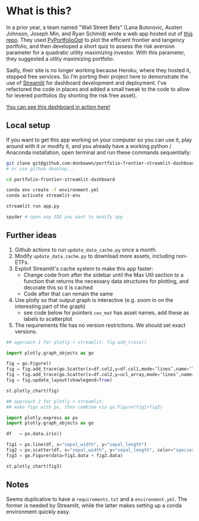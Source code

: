 # What is this?

In a prior year, a team named "Wall Street Bets" (Lana Butorovic, Austen Johnson, Joseph Min, and Ryan Schmid) wrote a web app hosted out of [this repo](https://github.com/rws222/fin377-project-site). They used [PyPortfolioOpt](https://pyportfolioopt.readthedocs.io/en/latest/index.html) to plot the efficient frontier and tangency portfolio, and then developed a short quiz to assess the risk aversion parameter for a quadratic utility maximizing investor. With this parameter, they suggested a utlity maximizing portfolio. 

Sadly, their site is no longer working because Heroku, where they hosted it, stopped free services. So I'm porting their project here to demonstrate the use of [Streamlit](https://streamlit.io) for dashboard development and deployment. I've refactored the code in places and added a small tweak to the code to allow for levered portfolios (by shorting the risk free asset).

[You can see this dashboard in action here!](https://donbowen-portfolio-frontier-streamlit-dashboard-app-yentvd.streamlit.app/)

## Local setup

If you want to get this app working on your computer so you can use it, play around with it or modify it, and you already have a working python / Anaconda installation, open terminal and run these commands sequentially:

```sh
git clone git@github.com:donbowen/portfolio-frontier-streamlit-dashboard.git
# or use github desktop...

cd portfolio-frontier-streamlit-dashboard

conda env create -f environment.yml
conda activate streamlit-env

streamlit run app.py

spyder # open any IDE you want to modify app 
```

## Further ideas 

1. Github actions to run `update_data_cache.py` once a month.
1. Modify `update_data_cache.py` to download more assets, including non-ETFs.
1. Exploit Streamlit's cache system to make this app faster: 
    - Change code from after the sidebar until the Max Util section to a function that returns the necessary data structures for plotting, and decorate this so it is cached
    - Code after that can remain the same
1. Use plotly so that output graph is interactive (e.g. zoom in on the interesting part of the graph)
    - see code below for pointers
     `cov_mat` has asset names, add these as labels to scatterplot
1. The requirements file has no version restrictions. We should set exact versions. 	
	
```python	
## approach 1 for plotly + streamlit: fig.add_trace()

import plotly.graph_objects as go

fig = go.Figure()
fig = fig.add_trace(go.Scatter(x=df.col2,y=df.col1,mode=‘lines’,name=‘line1’))
fig = fig.add_trace(go.Scatter(x=df.col2,y=ucl_array,mode=‘lines’,name=‘ucl =’+str(ucl)))
fig = fig.update_layout(showlegend=True)

st.plotly_chart(fig)	

## approach 2 for plotly + streamlit: 
## make figs with px, then combine via go.Figure(fig1+fig2)

import plotly.express as px
import plotly.graph_objects as go

df   = px.data.iris()

fig1 = px.line(df, x="sepal_width", y="sepal_length")
fig2 = px.scatter(df, x="sepal_width", y="sepal_length", color="species")
fig3 = go.Figure(data=fig1.data + fig2.data)

st.plotly_chart(fig3)	
```

## Notes

Seems duplicative to have a `requirements.txt` and a  `environment.yml`. The former is needed by Streamlit, while the latter makes setting up a conda environment quickly easy. 
